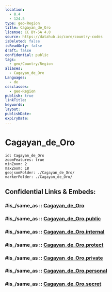```yaml
---
location:
  - 8.4
  - 124.5
type: geo-Region
title: Cagayan_de_Oro
license: CC BY-SA 4.0
source: https://datahub.io/core/country-codes
isDeleted: false
isReadOnly: false
draft: false
confidential: public
tags:
  - geo/Country/Region
aliases:
  - Cagayan_de_Oro
Languages:
  - de
cssclasses:
  - geo-Region
publish: true
linkTitle:
keywords:
layout:
publishDate:
expiryDate:
---
```


# Cagayan_de_Oro

```leaflet
id: Cagayan_de_Oro
zoomFeatures: true 
minZoom: 2 
maxZoom: 18
geojsonFolder: ./Cagayan_de_Oro/
markerFolder: ./Cagayan_de_Oro/
```


## Confidential Links & Embeds: 

### #is_/same_as :: [Cagayan_de_Oro](/_Standards/Earth/Continent/Asia/Asia~South~East/Malay_Archipelago/Philippines/Regions~Philippines/Cagayan_de_Oro.md) 

### #is_/same_as :: [Cagayan_de_Oro.public](/_public/Earth/Continent/Asia/Asia~South~East/Malay_Archipelago/Philippines/Regions~Philippines/Cagayan_de_Oro.public.md) 

### #is_/same_as :: [Cagayan_de_Oro.internal](/_internal/Earth/Continent/Asia/Asia~South~East/Malay_Archipelago/Philippines/Regions~Philippines/Cagayan_de_Oro.internal.md) 

### #is_/same_as :: [Cagayan_de_Oro.protect](/_protect/Earth/Continent/Asia/Asia~South~East/Malay_Archipelago/Philippines/Regions~Philippines/Cagayan_de_Oro.protect.md) 

### #is_/same_as :: [Cagayan_de_Oro.private](/_private/Earth/Continent/Asia/Asia~South~East/Malay_Archipelago/Philippines/Regions~Philippines/Cagayan_de_Oro.private.md) 

### #is_/same_as :: [Cagayan_de_Oro.personal](/_personal/Earth/Continent/Asia/Asia~South~East/Malay_Archipelago/Philippines/Regions~Philippines/Cagayan_de_Oro.personal.md) 

### #is_/same_as :: [Cagayan_de_Oro.secret](/_secret/Earth/Continent/Asia/Asia~South~East/Malay_Archipelago/Philippines/Regions~Philippines/Cagayan_de_Oro.secret.md)

